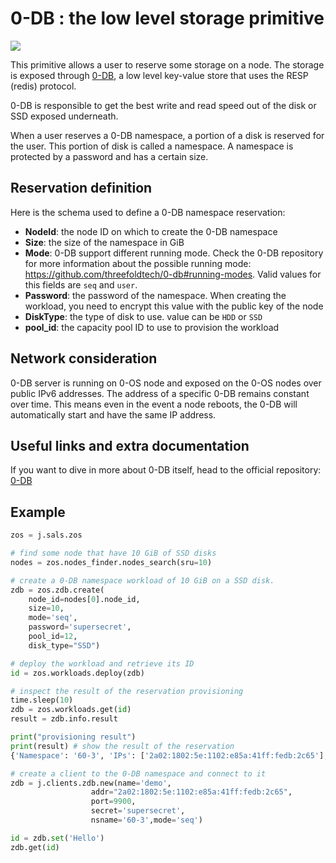 # 0-DB : the low level storage primitive

![](0db_head.png)

This primitive allows a user to reserve some storage on a node. The storage is exposed through [0-DB](https://github.com/threefoldtech/0-DB), a low level key-value store that uses the RESP (redis) protocol.

0-DB is responsible to get the best write and read speed out of the disk or SSD exposed underneath.

When a user reserves a 0-DB namespace, a portion of a disk is reserved for the user. This portion of disk is called a namespace. A namespace is protected by a password and has a certain size.

## Reservation definition

Here is the schema used to define a 0-DB namespace reservation:

- **NodeId**: the node ID on which to create the 0-DB namespace
- **Size**: the size of the namespace in GiB
- **Mode**: 0-DB support different running mode. Check the 0-DB repository for more information about the possible running mode: https://github.com/threefoldtech/0-db#running-modes. Valid values for this fields are `seq` and `user`.
- **Password**: the password of the namespace. When creating the workload, you need to encrypt this value with the public key of the node
- **DiskType**: the type of disk to use. value can be `HDD` or `SSD`
- **pool_id**: the capacity pool ID to use to provision the workload

## Network consideration

0-DB server is running on 0-OS node and exposed on the 0-OS nodes over public IPv6 addresses. The address of a specific 0-DB remains constant over time. This means even in the event a node reboots, the 0-DB will automatically start and have the same IP address.

## Useful links and extra documentation

If you want to dive in more about 0-DB itself, head to the official repository: [0-DB](https://github.com/threefoldtech/0-DB)

## Example

```python
zos = j.sals.zos

# find some node that have 10 GiB of SSD disks
nodes = zos.nodes_finder.nodes_search(sru=10)

# create a 0-DB namespace workload of 10 GiB on a SSD disk.
zdb = zos.zdb.create(
    node_id=nodes[0].node_id,
    size=10,
    mode='seq',
    password='supersecret',
    pool_id=12,
    disk_type="SSD")

# deploy the workload and retrieve its ID
id = zos.workloads.deploy(zdb)

# inspect the result of the reservation provisioning
time.sleep(10)
zdb = zos.workloads.get(id)
result = zdb.info.result

print("provisioning result")
print(result) # show the result of the reservation
{'Namespace': '60-3', 'IPs': ['2a02:1802:5e:1102:e85a:41ff:fedb:2c65'], 'Port': 9900}

# create a client to the 0-DB namespace and connect to it
zdb = j.clients.zdb.new(name='demo',
                  addr="2a02:1802:5e:1102:e85a:41ff:fedb:2c65",
                  port=9900,
                  secret='supersecret',
                  nsname='60-3',mode='seq')

id = zdb.set('Hello')
zdb.get(id)
```